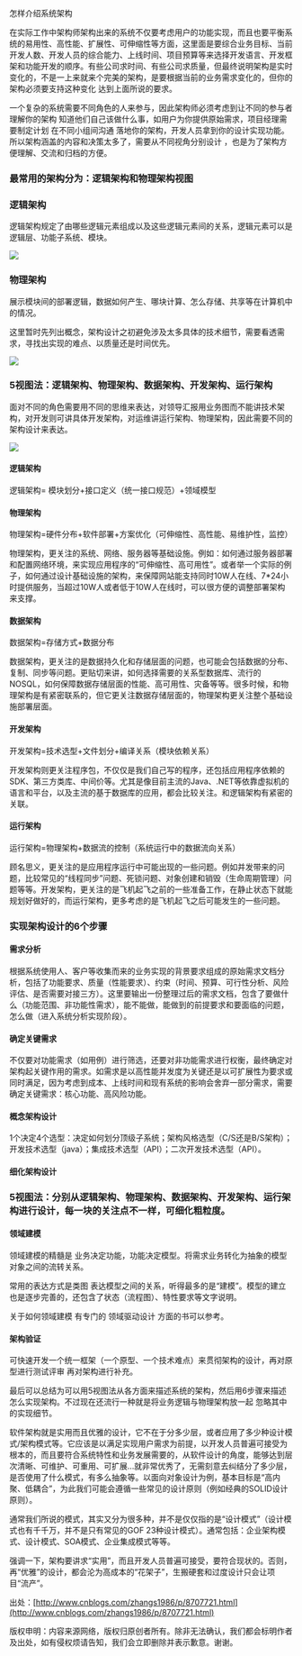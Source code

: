 怎样介绍系统架构

在实际工作中架构师架构出来的系统不仅要考虑用户的功能实现，而且也要平衡系统的易用性、高性能、扩展性、可伸缩性等方面，这里面是要综合业务目标、当前开发人数、开发人员的综合能力、上线时间、项目预算等来选择开发语言、开发框架和功能开发的顺序。有些公司求时间、有些公司求质量，但最终说明架构是实时变化的，不是一上来就来个完美的架构，是要根据当前的业务需求变化的，但你的架构必须要支持这种变化 达到上面所说的要求。

一个复杂的系统需要不同角色的人来参与，因此架构师必须考虑到让不同的参与者理解你的架构 知道他们自己该做什么事，如用户为你提供原始需求，项目经理需要制定计划 在不同小组间沟通 落地你的架构，开发人员拿到你的设计实现功能。所以架构涵盖的内容和决策太多了，需要从不同视角分别设计 ，也是为了架构方便理解、交流和归档的方便。

### 最常用的架构分为：逻辑架构和物理架构视图

### 逻辑架构

逻辑架构规定了由哪些逻辑元素组成以及这些逻辑元素间的关系，逻辑元素可以是逻辑层、功能子系统、模块。

![](/my-practice-architect-roadmap/system-architecture/logic.webp)

### 物理架构

展示模块间的部署逻辑，数据如何产生、哪块计算、怎么存储、共享等在计算机中的情况。

这里暂时先列出概念，架构设计之初避免涉及太多具体的技术细节，需要看透需求，寻找出实现的难点、以质量还是时间优先。

![](/my-practice-architect-roadmap/system-architecture/physics.webp)

### 5视图法：逻辑架构、物理架构、数据架构、开发架构、运行架构

面对不同的角色需要用不同的思维来表达，对领导汇报用业务图而不能讲技术架构，对开发则可讲具体开发架构，对运维讲运行架构、物理架构，因此需要不同的架构设计来表达。

![](/my-practice-architect-roadmap/system-architecture/five.webp)

#### 逻辑架构

逻辑架构= 模块划分+接口定义（统一接口规范）+领域模型

#### 物理架构

物理架构=硬件分布+软件部署+方案优化（可伸缩性、高性能、易维护性，监控）

物理架构，更关注的系统、网络、服务器等基础设施。例如：如何通过服务器部署和配置网络环境，来实现应用程序的“可伸缩性、高可用性”。或者举一个实际的例子，如何通过设计基础设施的架构，来保障网站能支持同时10W人在线、7\*24小时提供服务，当超过10W人或者低于10W人在线时，可以很方便的调整部署架构来支撑。

#### 数据架构

数据架构=存储方式+数据分布

数据架构，更关注的是数据持久化和存储层面的问题，也可能会包括数据的分布、复制、同步等问题。更贴切来讲，如何选择需要的关系型数据库、流行的NOSQL，如何保障数据存储层面的性能、高可用性、灾备等等。很多时候，和物理架构是有紧密联系的，但它更关注数据存储层面的，物理架构更关注整个基础设施部署层面。

#### 开发架构

开发架构=技术选型+文件划分+编译关系（模块依赖关系）

开发架构则更关注程序包，不仅仅是我们自己写的程序，还包括应用程序依赖的SDK、第三方类库、中间价等。尤其是像目前主流的Java、.NET等依靠虚拟机的语言和平台，以及主流的基于数据库的应用，都会比较关注。和逻辑架构有紧密的关联。

#### 运行架构

运行架构=物理架构+数据流的控制（系统运行中的数据流向关系）

顾名思义，更关注的是应用程序运行中可能出现的一些问题。例如并发带来的问题，比较常见的“线程同步”问题、死锁问题、对象创建和销毁（生命周期管理）问题等等。开发架构，更关注的是飞机起飞之前的一些准备工作，在静止状态下就能规划好做好的，而运行架构，更多考虑的是飞机起飞之后可能发生的一些问题。

### 实现架构设计的6个步骤

#### 需求分析

根据系统使用人、客户等收集而来的业务实现的背景要求组成的原始需求文档分析，包括了功能要求、质量（性能要求）、约束（时间、预算、可行性分析、风险评估、是否需要对接三方）。这里要输出一份整理过后的需求文档，包含了要做什么（功能范围、非功能性需求），能不能做，能做到的前提要求和要面临的问题，怎么做（进入系统分析实现阶段）。

#### 确定关键需求

不仅要对功能需求（如用例）进行筛选，还要对非功能需求进行权衡，最终确定对架构起关键作用的需求。如需求是以高性能并发度为关键还是以可扩展性为要求或同时满足，因为考虑到成本、上线时间和现有系统的影响会舍弃一部分需求，需要确定关键需求：核心功能、高风险功能。

#### 概念架构设计

1个决定4个选型：决定如何划分顶级子系统；架构风格选型（C/S还是B/S架构）；开发技术选型（java）；集成技术选型（API）；二次开发技术选型（API）。

#### 细化架构设计

### 5视图法：分别从逻辑架构、物理架构、数据架构、开发架构、运行架构进行设计，每一块的关注点不一样，可细化粗粒度。

#### 领域建模

领域建模的精髓是 业务决定功能，功能决定模型。将需求业务转化为抽象的模型对象之间的流转关系。

常用的表达方式是类图 表达模型之间的关系，听得最多的是“建模”。模型的建立也是逐步完善的，还包含了状态（流程图）、特性要求等文字说明。

关于如何领域建模 有专门的 领域驱动设计 方面的书可以参考。

#### 架构验证

可快速开发一个统一框架（一个原型、一个技术难点）来贯彻架构的设计，再对原型进行测试评审 再对架构进行补充。

最后可以总结为可以用5视图法从各方面来描述系统的架构，然后用6步骤来描述怎么实现架构。不过现在还流行一种就是将业务逻辑与物理架构放一起 忽略其中的实现细节。

软件架构就是实用而且优雅的设计，它不在于分多少层，或者应用了多少种设计模式/架构模式等。它应该是以满足实现用户需求为前提，以开发人员普遍可接受为根本的，而且要符合系统特性和业务发展需要的，从软件设计的角度，能够达到层次清晰、可维护、可重用、可扩展…就非常优秀了，无需刻意去纠结分了多少层，是否使用了什么模式，有多么抽象等。以面向对象设计为例，基本目标是“高内聚、低耦合”，为此我们可能会遵循一些常见的设计原则（例如经典的SOLID设计原则）。

通常我们所说的模式，其实又分为很多种，并不是仅仅指的是“设计模式”（设计模式也有千千万，并不是只有常见的GOF 23种设计模式）。通常包括：企业架构模式、设计模式、SOA模式、企业集成模式等等。

强调一下，架构要讲求“实用”，而且开发人员普遍可接受，要符合现状的。否则，再“优雅”的设计，都会沦为高成本的“花架子”，生搬硬套和过度设计只会让项目“流产”。

出处：[http://www.cnblogs.com/zhangs1986/p/8707721.html](http://www.cnblogs.com/zhangs1986/p/8707721.html)

版权申明：内容来源网络，版权归原创者所有。除非无法确认，我们都会标明作者及出处，如有侵权烦请告知，我们会立即删除并表示歉意。谢谢。

